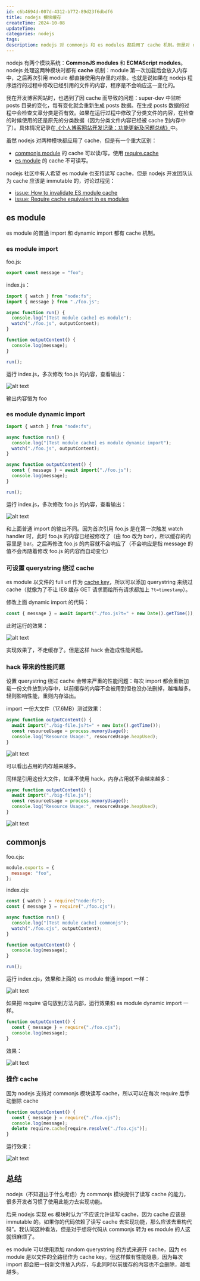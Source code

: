 ```yaml
---
id: c6b4694d-007d-4312-b772-89d23f6dbdf6
title: nodejs 模块缓存
createTime: 2024-10-08
updateTime:
categories: nodejs
tags:
description: nodejs 对 commonjs 和 es modules 都启用了 cache 机制。但是对 commonjs 支持读写 cache，es module 则不支持。引用 es module 时可以通过添加随机的 querystring 来绕过缓存，但是这会带来性能隐患，建议不要这样做。
---
```


nodejs 有两个模块系统：**CommonJS modules** 和 **ECMAScript modules**。nodejs 处理这两种模块时都有 **cache** 机制：module 第一次加载后会放入内存中，之后再次引用 module 都直接使用内存里的对象。也就是说如果在 nodejs 程序运行的过程中修改已经引用的文件的内容，程序是不会响应这一变化的。

我在开发博客网站时，也遇到了因 cache 而导致的问题：super-dev 中监听 posts 目录的变化，每有变化就会重新生成 posts 数据。在生成 posts 数据的过程中会检查文章分类是否有效。如果在运行过程中修改了分类文件的内容，在检查的时候使用的还是原先的分类数据（因为分类文件内容已经被 cache 到内存中了）。具体情况记录在[《个人博客网站开发记录：功能更新及问题总结》](post:b59aa10f-f562-4b22-b3ee-c29240d5df00#unable_to_detect_invalid_categories_caused_by_changes_in_categories_files_during_runtime)中。

虽然 nodejs 对两种模块都应用了 cache，但是有一个重大区别：

- [commonjs module](https://nodejs.org/api/modules.html#requirecache) 的 cache 可以读/写，使用 [require.cache](https://nodejs.org/api/modules.html#requirecache)
- [es module](https://nodejs.org/api/esm.html#no-requirecache) 的 cache 不可读写。

nodejs 社区中有人希望 es module 也支持读写 cache，但是 nodejs 开发团队认为 cache 应该是 immutable 的，讨论过程见：

- [issue: How to invalidate ES module cache](https://github.com/nodejs/help/issues/1399)
- [issue: Require cache equivalent in es modules](https://github.com/nodejs/help/issues/2806)

## es module

es module 的普通 import 和 dynamic import 都有 cache 机制。

### es module import

foo.js:

```js
export const message = "foo";
```

index.js：

```js
import { watch } from "node:fs";
import { message } from "./foo.js";

async function run() {
  console.log("[Test module cache] es module");
  watch("./foo.js", outputContent);
}

function outputContent() {
  console.log(message);
}

run();
```

运行 index.js，多次修改 foo.js 的内容，查看输出：

![alt text](../post-assets/17463a36-7328-4ecd-a8e9-73b92e2f1057.png)

输出内容恒为 foo

### es module dynamic import

```js
import { watch } from "node:fs";

async function run() {
  console.log("[Test module cache] es module dynamic import");
  watch("./foo.js", outputContent);
}

async function outputContent() {
  const { message } = await import("./foo.js");
  console.log(message);
}

run();
```

运行 index.js，多次修改 foo.js 的内容，查看输出：

![alt text](../post-assets/3f3de97e-be7e-4b05-ba25-f80abcdcb291.png)

和上面普通 import 的输出不同。因为首次引用 foo.js 是在第一次触发 watch handler 时，此时 foo.js 的内容已经被修改了（由 foo 改为 bar），所以缓存的内容里是 bar。之后再修改 foo.js 的内容就不会响应了（不会响应是指 message 的值不会再随着修改 foo.js 的内容而自动变化）

### 可设置 querystring 绕过 cache

es module 以文件的 full url 作为 [cache key](https://github.com/nodejs/help/issues/1399#issuecomment-408501819)，所以可以添加 querystring 来绕过 cache（就像为了不让 IE8 缓存 GET 请求而给所有请求都加上 `?t=timestamp`）。

修改上面 dynamic import 的代码：

```js
const { message } = await import("./foo.js?t=" + new Date().getTime());
```

此时运行的效果：

![alt text](../post-assets/847e4851-758b-4666-9d14-d76d8c95e895.png)

实现效果了，不走缓存了。但是这样 hack 会造成性能问题。

### hack 带来的性能问题

设置 querystring 绕过 cache 会带来严重的性能问题：每次 import 都会重新加载一份文件放到内存中，以前缓存的内容不会被用到但也没办法删掉，越堆越多。轻则影响性能，重则内存溢出。

import 一份大文件（17.6MB）测试效果：

```js
async function outputContent() {
  await import("./big-file.js?t=" + new Date().getTime());
  const resourceUsage = process.memoryUsage();
  console.log("Resource Usage:", resourceUsage.heapUsed);
}
```

![alt text](../post-assets/d03e695e-c0b4-44ac-8889-e142d8aec798.png)

可以看出占用的内存越来越多。

同样是引用这份大文件，如果不使用 hack，内存占用就不会越来越多：

```js
async function outputContent() {
  await import("./big-file.js");
  const resourceUsage = process.memoryUsage();
  console.log("Resource Usage:", resourceUsage.heapUsed);
}
```

![alt text](../post-assets/4e030c9f-1982-4cf3-82b3-2e2fc36025ff.png)

## commonjs

foo.cjs:

```js
module.exports = {
  message: "foo",
};
```

index.cjs:

```js
const { watch } = require("node:fs");
const { message } = require("./foo.cjs");

async function run() {
  console.log("[Test module cache] commonjs");
  watch("./foo.cjs", outputContent);
}

function outputContent() {
  console.log(message);
}

run();
```

运行 index.cjs，效果和上面的 es module 普通 import 一样：

![alt text](../post-assets/f485cb4e-5e80-4a5c-bc44-b198adf6f848.png)

如果把 require 语句放到方法内部，运行效果和 es module dynamic import 一样。

```js
function outputContent() {
  const { message } = require("./foo.cjs");
  console.log(message);
}
```

效果：

![alt text](../post-assets/4634de91-4410-477e-a608-ff48f7db9e43.png)

### 操作 cache

因为 nodejs 支持对 commonjs 模块读写 cache，所以可以在每次 require 后手动删除 cache

```js
function outputContent() {
  const { message } = require("./foo.cjs");
  console.log(message);
  delete require.cache[require.resolve("./foo.cjs")];
}
```

运行效果：

![alt text](../post-assets/0665ced1-ca03-45fe-b65a-3a116dd77475.png)

## 总结

nodejs（不知道出于什么考虑）为 commonjs 模块提供了读写 cache 的能力，很多开发者习惯了使用此能力去实现功能。

后来 nodejs 实现 es 模块时认为“不应该允许读写 cache，因为 cache 应该是 immutable 的。如果你的代码依赖了读写 cache 去实现功能，那么应该去重构代码”。我认同这种看法，但是对于想将代码从 commonjs 转为 es module 的人这就很麻烦了。

es module 可以使用添加 random querystring 的方式来避开 cache，因为 es module 是以文件的全路径作为 cache key。但这样做有性能隐患，因为每次 import 都会把一份新文件放入内存，与此同时以前缓存的内容也不会删除，越堆越多。
